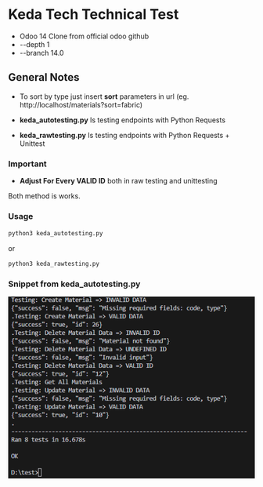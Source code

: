# Keda Tech Technical Test
- Odoo 14 Clone from official odoo github
- --depth 1
- --branch 14.0

## General Notes
- To sort by type just insert **sort** parameters in url (eg. http://localhost/materials?sort=fabric)

- **keda_autotesting.py** Is testing endpoints with Python Requests

- **keda_rawtesting.py** Is testing endpoints with Python Requests + Unittest
### Important
- **Adjust For Every VALID ID** both in raw testing and unittesting

Both method is works.
### Usage
```bash
python3 keda_autotesting.py
```
or
```bash
python3 keda_rawtesting.py
```

### Snippet from keda_autotesting.py
![Test Image](unittest.png)